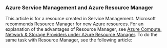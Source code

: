 ### Azure Service Management and Azure Resource Manager
 
This article is for a resource created in Service Management. Microsoft recommends Resource Manager for new Azure resources. For an explanation of the advantages of Resource Manager, see [Azure Compute, Network & Storage Providers under Azure Resource Manager](/documentation/articles/virtual-machines-azurerm-versus-azuresm). To do the same task with Resource Manager, see the following article:
